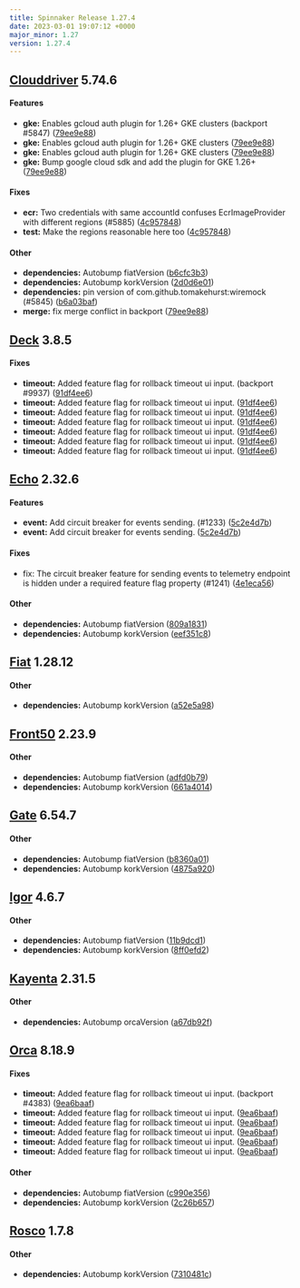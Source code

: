 ```yaml
---
title: Spinnaker Release 1.27.4
date: 2023-03-01 19:07:12 +0000
major_minor: 1.27
version: 1.27.4
---
```


## [Clouddriver](#clouddriver) 5.74.6

#### Features

* **gke:**   Enables gcloud auth plugin for 1.26+ GKE clusters (backport #5847) ([79ee9e88](https://github.com/spinnaker/clouddriver/commit/79ee9e88fb0d7c5aaf6565ff3128b76e71ff286e))
* **gke:**   Enables gcloud auth plugin for 1.26+ GKE clusters ([79ee9e88](https://github.com/spinnaker/clouddriver/commit/79ee9e88fb0d7c5aaf6565ff3128b76e71ff286e))
* **gke:**   Enables gcloud auth plugin for 1.26+ GKE clusters ([79ee9e88](https://github.com/spinnaker/clouddriver/commit/79ee9e88fb0d7c5aaf6565ff3128b76e71ff286e))
* **gke:**   Bump google cloud sdk and add the plugin for GKE 1.26+ ([79ee9e88](https://github.com/spinnaker/clouddriver/commit/79ee9e88fb0d7c5aaf6565ff3128b76e71ff286e))

#### Fixes

* **ecr:**   Two credentials with same accountId confuses EcrImageProvider with different regions (#5885) ([4c957848](https://github.com/spinnaker/clouddriver/commit/4c9578485f586a8761074f484225989f0e0c2b42))
* **test:**   Make the regions reasonable here too ([4c957848](https://github.com/spinnaker/clouddriver/commit/4c9578485f586a8761074f484225989f0e0c2b42))

#### Other

* **dependencies:**   Autobump fiatVersion ([b6cfc3b3](https://github.com/spinnaker/clouddriver/commit/b6cfc3b352d4ba812b70a08b1fdc1755f49a3edb))
* **dependencies:**   Autobump korkVersion ([2d0d6e01](https://github.com/spinnaker/clouddriver/commit/2d0d6e0105ef0af2c669345efe945cecfdd19314))
* **dependencies:**   pin version of com.github.tomakehurst:wiremock (#5845) ([b6a03baf](https://github.com/spinnaker/clouddriver/commit/b6a03baffa569f6e6455dac9fd89f6747e9a8683))
* **merge:**   fix merge conflict in backport ([79ee9e88](https://github.com/spinnaker/clouddriver/commit/79ee9e88fb0d7c5aaf6565ff3128b76e71ff286e))

## [Deck](#deck) 3.8.5

#### Fixes

* **timeout:**   Added feature flag for rollback timeout ui input. (backport #9937) ([91df4ee6](https://github.com/spinnaker/deck/commit/91df4ee661450b04c73232d6c54ae00e96844945))
* **timeout:**   Added feature flag for rollback timeout ui input. ([91df4ee6](https://github.com/spinnaker/deck/commit/91df4ee661450b04c73232d6c54ae00e96844945))
* **timeout:**   Added feature flag for rollback timeout ui input. ([91df4ee6](https://github.com/spinnaker/deck/commit/91df4ee661450b04c73232d6c54ae00e96844945))
* **timeout:**   Added feature flag for rollback timeout ui input. ([91df4ee6](https://github.com/spinnaker/deck/commit/91df4ee661450b04c73232d6c54ae00e96844945))
* **timeout:**   Added feature flag for rollback timeout ui input. ([91df4ee6](https://github.com/spinnaker/deck/commit/91df4ee661450b04c73232d6c54ae00e96844945))
* **timeout:**   Added feature flag for rollback timeout ui input. ([91df4ee6](https://github.com/spinnaker/deck/commit/91df4ee661450b04c73232d6c54ae00e96844945))
* **timeout:**   Added feature flag for rollback timeout ui input. ([91df4ee6](https://github.com/spinnaker/deck/commit/91df4ee661450b04c73232d6c54ae00e96844945))

## [Echo](#echo) 2.32.6

#### Features

* **event:**   Add circuit breaker for events sending. (#1233) ([5c2e4d7b](https://github.com/spinnaker/echo/commit/5c2e4d7bc3d6d3840d19bd8b3e1a106df5f03452))
* **event:**   Add circuit breaker for events sending. ([5c2e4d7b](https://github.com/spinnaker/echo/commit/5c2e4d7bc3d6d3840d19bd8b3e1a106df5f03452))

#### Fixes

* fix: The circuit breaker feature for sending events to telemetry endpoint is hidden under a required feature flag property (#1241) ([4e1eca56](https://github.com/spinnaker/echo/commit/4e1eca563bd606268d3aacac528089a32ac88c3c))

#### Other

* **dependencies:**   Autobump fiatVersion ([809a1831](https://github.com/spinnaker/echo/commit/809a183119c63331aca99202523ec3c68774f30d))
* **dependencies:**   Autobump korkVersion ([eef351c8](https://github.com/spinnaker/echo/commit/eef351c8484cc1146aacc43cc3b19ff5f33e3e0e))

## [Fiat](#fiat) 1.28.12

#### Other

* **dependencies:**   Autobump korkVersion ([a52e5a98](https://github.com/spinnaker/fiat/commit/a52e5a984012d103e13c25beeaf9fa9922a5e916))

## [Front50](#front50) 2.23.9

#### Other

* **dependencies:**   Autobump fiatVersion ([adfd0b79](https://github.com/spinnaker/front50/commit/adfd0b7919392db1e876463fc77ef66a47142090))
* **dependencies:**   Autobump korkVersion ([661a4014](https://github.com/spinnaker/front50/commit/661a4014667bd0ded42744fcdb4956daf52268fe))

## [Gate](#gate) 6.54.7

#### Other

* **dependencies:**   Autobump fiatVersion ([b8360a01](https://github.com/spinnaker/gate/commit/b8360a013ded6a5961a3f57a4deed67c27eec944))
* **dependencies:**   Autobump korkVersion ([4875a920](https://github.com/spinnaker/gate/commit/4875a9202979bfe10757172969ea128dd620975f))

## [Igor](#igor) 4.6.7

#### Other

* **dependencies:**   Autobump fiatVersion ([11b9dcd1](https://github.com/spinnaker/igor/commit/11b9dcd10cd2d96b0852a66212075c2f0b77ddcd))
* **dependencies:**   Autobump korkVersion ([8ff0efd2](https://github.com/spinnaker/igor/commit/8ff0efd2bbc5d0d934079bd5cc478cdf0a2b83fe))

## [Kayenta](#kayenta) 2.31.5

#### Other

* **dependencies:**   Autobump orcaVersion ([a67db92f](https://github.com/spinnaker/kayenta/commit/a67db92fb2ac468bddd6d44feadc91fb4c4df51e))

## [Orca](#orca) 8.18.9

#### Fixes

* **timeout:**   Added feature flag for rollback timeout ui input. (backport #4383) ([9ea6baaf](https://github.com/spinnaker/orca/commit/9ea6baafb3d93d41fb1020b6e3afdd1e6a34fc55))
* **timeout:**   Added feature flag for rollback timeout ui input. ([9ea6baaf](https://github.com/spinnaker/orca/commit/9ea6baafb3d93d41fb1020b6e3afdd1e6a34fc55))
* **timeout:**   Added feature flag for rollback timeout ui input. ([9ea6baaf](https://github.com/spinnaker/orca/commit/9ea6baafb3d93d41fb1020b6e3afdd1e6a34fc55))
* **timeout:**   Added feature flag for rollback timeout ui input. ([9ea6baaf](https://github.com/spinnaker/orca/commit/9ea6baafb3d93d41fb1020b6e3afdd1e6a34fc55))
* **timeout:**   Added feature flag for rollback timeout ui input. ([9ea6baaf](https://github.com/spinnaker/orca/commit/9ea6baafb3d93d41fb1020b6e3afdd1e6a34fc55))
* **timeout:**   Added feature flag for rollback timeout ui input. ([9ea6baaf](https://github.com/spinnaker/orca/commit/9ea6baafb3d93d41fb1020b6e3afdd1e6a34fc55))

#### Other

* **dependencies:**   Autobump fiatVersion ([c990e356](https://github.com/spinnaker/orca/commit/c990e3561c134d2c5336e0250b590ccf971183ea))
* **dependencies:**   Autobump korkVersion ([2c26b657](https://github.com/spinnaker/orca/commit/2c26b6574d683ccaec7e50216da65ae009f233a2))

## [Rosco](#rosco) 1.7.8

#### Other

* **dependencies:**   Autobump korkVersion ([7310481c](https://github.com/spinnaker/rosco/commit/7310481cc629423f4c4b3ea8b58717abb1582876))
